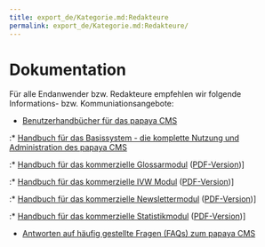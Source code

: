 ```yaml
---
title: export_de/Kategorie.md:Redakteure
permalink: export_de/Kategorie.md:Redakteure/
---
```


Dokumentation
=============

Für alle Endanwender bzw. Redakteure empfehlen wir folgende Informations- bzw. Kommuniationsangebote:

-   [Benutzerhandbücher für das papaya CMS](http://www.papaya-cms.com/dokumentation.177.de.html)

:\* [Handbuch für das Basissystem - die komplette Nutzung und Administration des papaya CMS](http://www.papaya-cms.com/dokumentation/handbuch/basissystem/)

:\* [Handbuch für das kommerzielle Glossarmodul](http://www.papaya-cms.com/dokumentation/handbuch/glossary/) ([PDF-Version](http://www.papaya-cms.com/index.download.6d35130f10d272b073d2b8ca14f8d102.pdf))]

:\* [Handbuch für das kommerzielle IVW Modul](http://www.papaya-cms.com/dokumentation/handbuch/ivw/) ([PDF-Version](http://www.papaya-cms.com/index.download.507ba2d59bde149f0c1de0fbb21d7c11.pdf))]

:\* [Handbuch für das kommerzielle Newslettermodul](http://www.papaya-cms.com/dokumentation/handbuch/newsletter/) ([PDF-Version](http://www.papaya-cms.com/index.download.189cbf04800e3bd27495c2d8de4725a5.pdf))]

:\* [Handbuch für das kommerzielle Statistikmodul](http://www.papaya-cms.com/dokumentation/handbuch/statistics/) ([PDF-Version](http://www.papaya-cms.com/index.download.1f29504ccfcdd1d2bd5ea3ef8db85979.pdf))]

-   [Antworten auf häufig gestellte Fragen (FAQs) zum papaya CMS](http://www.papaya-cms.com/faq)
